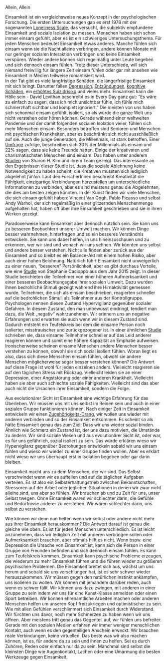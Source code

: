 Allein, Allein

Einsamkeit ist ein vergleichsweise neues Konzept in der psychologischen Forschung. Die ersten Untersuchungen gab es erst 1978 mit der sogenannten [Loneliness Scale](http://fetzer.org/sites/default/files/images/stories/pdf/selfmeasures/Self_Measures_for_Love_and_Compassion_Research_LONELINESS_AND_INTERPERSONAL_PROBLEMS.pdf), das versucht, die subjektiv empfundene Einsamkeit und soziale Isolation zu messen. Menschen haben sich schon immer einsam gefühlt, aber es ist ein schwieriges Untersuchungsthema. Für jeden Menschen bedeutet Einsamkeit etwas anderes. Manche fühlen sich einsam wenn sie die Nacht alleine verbringen, andere können Monate mit nur geringer sozialen Interaktion verbringen und keine Einsamkeit verspüren. Wieder andere können sich regelmäßig unter Leute begeben und sich dennoch einsam fühlen. 
Trotz dieser Unterschiede, will sich niemand freiwillig für längere Zeit einsam fühlen oder gar mit ansehen wie Einsamkeit in Medien teilweise romantisiert wird.  
In der Tat gibt es viele langfristige Schäden, die längerfristige Einsamkeit mit sich bringt. Darunter fallen [Depression](https://journals.plos.org/plosone/article?id=10.1371/journal.pone.0137176), [Entzündungen](https://www.sciencedaily.com/releases/2020/03/200305132136.htm), [kognitive Schäden](https://www.cambridge.org/core/journals/international-psychogeriatrics/article/loneliness-and-cognitive-function-in-the-older-adult-a-systematic-review/A6E74721892EBB511EEDBABC9081A826), ein [erhöhtes Suizidrisiko](https://pubmed.ncbi.nlm.nih.gov/11326767/) und vieles mehr. 
Einsamkeit kann die Hölle sein - David Levithan beschreibt es in Every Day ganz gut: “Es wäre zu einfach zu sagen, dass ich mich unsichtbar fühle, ich fühle mich schmerzhaft sichtbar und komplett ignoriert.”
Die meisten von uns haben sich schonmal einsam gefühlt, isoliert, so als würde die ganze Welt uns nicht verstehen oder hören können. Gerade während einer weltweiten Pandemie und der damit folgenden sozialen Isolation vieler, fühlen sich mehr Menschen einsam. Besonders betroffen sind Senioren und Menschen mit psychischen Krankheiten, aber es beschränkt sich nicht ausschließlich auf sie. Auch die junge Generation, die Millennials, ist stark betroffen. Einer [Umfrage](https://today.yougov.com/topics/lifestyle/articles-reports/2019/07/30/loneliness-friendship-new-friends-poll-survey) zufolge, beschreiben sich 30% der Millennials als einsam und 22% sagen, dass sie keine Freunde hätten. 
Einige der kreativsten und charismatischsten Menschen sind einsam. Das haben unter anderem [Studien](http://digitalcommons.ilr.cornell.edu/cgi/viewcontent.cgi?article=1622&context=articles) von Sharon H. Kim und ihrem Team gezeigt. Das interessante an den Ergebnissen dieser Studie ist, dass die soziale Ablehnung keine Notwendigkeit zu haben scheint, die Kreativen mussten sich lediglich abgelehnt _fühlen_. Laut den ForscherInnen beschreibt Kreativität die Fähigkeit, einzigartige Verbindungen herzustellen um unterschiedliche Informationen zu verbinden, aber es sind meistens genau die Abgelehnten, die dies am besten zeigen könnten. In der Kunst finden wir viele Menschen, die sich einsam gefühlt haben: Vincent Van Gogh, Pablo Picasso und selbst Andy Warhol, der sich regelmäßig in einer glitzernden Menschenmenge aufgehalten hat, haben oft über ihre Einsamkeit geschrieben und sie in ihren Werken gezeigt. 

Paradoxerweise kann Einsamkeit aber dennoch nützlich sein. Sie kann uns zu besseren Beobachtern unserer Umwelt machen. Wir können Dinge besser wahrnehmen, hinterfragen und so ein besseres Verständnis entwickeln. Sie kann uns dabei helfen, in uns hineinzuschauen und zu erkennen, wer wir sind und wonach wir uns sehnen. Wir könnten uns selbst und andere besser verstehen. Nicht alle finden aber zurück aus der Einsamkeit und so bleibt es ein Balance-Akt mit einem hohen Risiko, aber auch einer hohen Belohnung. Natürlich führt Einsamkeit nicht unweigerlich zu einer neuen, “besseren” Persönlichkeit, aber es gibt durchaus Vorteile, wie eine [Studie](https://www.tandfonline.com/doi/abs/10.1080/17588928.2015.1070136) von Stephanie Cacioppo aus dem Jahr 2015 zeigt. In dieser Studie berichteten die Teilnehmer von einer höheren Aufmerksamkeit und einer besseren Beobachtungsgabe ihrer sozialen Umwelt. Dazu wurden ihnen bedrohliche Stimuli gezeigt während ihre Hirnaktivität gemessen wurde. Teilnehmer, die sich als einsam beschrieben, reagierten schneller auf die bedrohlichen Stimuli als Teilnehmer aus der Kontrollgruppe. Psychologen nennen diesen Zustand Hypervigilanz gegenüber sozialer Gefahren. In diesem Zustand, den man unbewusst eindringt, tendiert man dazu, die Welt „negativ“ wahrzunehmen. Wir erinnern uns an negative Erfahrungen und erwarten sie auch wenn wir in diesem Zustand sind. Dadurch entsteht ein Teufelskreis bei dem die einsame Person noch isolierter, misstrauischer und zurückgezogener ist.
In einer ähnlichen [Studie](https://www.ncbi.nlm.nih.gov/pmc/articles/PMC3874845/) schrieben sie, dass einsame Teilnehmer schneller auf das Leid anderer reagieren können und somit eine höhere Kapazität an Emphatie aufweisen. Ironischerweise scheinen einsame Menschen andere Menschen besser verstehen zu können, obwohl sie sich sozial isoliert fühlen. 
Woran liegt es also, dass sich diese Menschen einsam fühlen, obwohl sie andere Menschen möglicherweise sogar besser verstehen können? Die Antwort auf diese Frage ist wohl für jeden einzelnen anders. Vielleicht reagieren sie auf den täglichen Stress mit Rückzug. Vielleicht leiden sie an einer Depression, einer Angststörung oder einer anderen Krankheit. Vielleicht haben sie aber auch schlechte soziale Fähigkeiten. Vielleicht sind das aber auch nicht die Ursachen ihrer Einsamkeit, sondern die Folge. 

Aus evolutionärer Sicht ist Einsamkeit eine wichtige Erfahrung für das Überleben. Wir müssen uns mit uns selbst im Reinen sein und auch in einer sozialen Gruppe funktionieren können. Nach einiger Zeit in Einsamkeit entwickeln wir einen [Zugehörigkeits-Drang](https://pubmed.ncbi.nlm.nih.gov/25910393/), wir wollen uns wieder mit anderen verbinden und so der Einsamkeit entkommen. Es scheint so als hätte Einsamkeit genau das zum Ziel: Dass wir uns wieder sozial binden. Ähnlich wie Schmerz ein Zustand ist, der uns dazu motiviert, die Umstände zu ändern. Wir sind soziale Wesen und aus evolutionärer Sicht ist, oder war, es für uns gefährlich, sozial isoliert zu sein. Das würde erklären wieso wir Hypervigilanz gegenüber Bedrohungen entwickeln sobald wir uns einsam fühlen und wieso wir wieder zu einer Gruppe finden wollen. Aber es erklärt nicht wieso wir uns überhaupt erst in Isolation begeben oder gar darin bleiben. 

Einsamkeit macht uns zu dem Menschen, der wir sind. Das Selbst verschwindet wenn wir es aufteilen und auf die täglichen Aufgaben verteilen. Es ist also ein Selbsterhaltungstrieb zwischen Bekanntschaften, Stressoren auf der Arbeit oder jeglichen Situationen in denen wir zwar nicht alleine sind, uns aber so fühlen. Wir brauchen ab und zu Zeit für uns, unser Selbst twegen. 
Ohne Einsamkeit wären wir schlechter darin, die Gefühle und Bedürfnisse anderer zu verstehen. Wir wären schlechter darin, uns selbst zu verstehen. 

Wie können wir denn nun helfen wenn wir selbst oder andere nicht mehr aus ihrer Einsamkeit herauskommen? Die Antwort darauf ist genau die gleiche wie oben: Es ist für jeden Menschen unterschiedlich. Es ist leicht anzunehmen, dass wir lediglich Zeit mit anderen verbringen sollen oder Aufmerksamkeit brauchen, aber oftmals hilft es nicht. Wenn bspw. eine Depression die Ursache von Einsamkeit ist, kann sich die Person in einer Gruppe von Freunden befinden und sich dennoch einsam fühlen. Es kann zum Teufelskreis kommen. Einsamkeit kann psychische Probleme erzeugen, die wiederum zu mehr Einsamkeit führen und die führen wieder zu größeren psychischen Problemen. Die Einsamkeit breitet sich aus, wächst um uns herum und sobald sie uns verschlungen hat, ist es sehr schwer wieder herauszukommen.
Wir müssen gegen den natürlichen Instinkt ankämpfen, uns isolieren zu wollen. Wir können mit jemandem darüber reden, auch wenn es schwer fällt. Wir können uns dazu zwingen, mit anderen in einer Gruppe zu sein indem wir uns für eine Kunst-Klasse anmelden oder einen Sport betreiben. Wir können ehrenamtliche Arbeiten machen oder anderen Menschen helfen um unseren Kopf freizukriegen und optimistischer zu sein. Wie mit allen Gefühlen verschlimmert sich Einsamkeit durch Widerstand. Wir fürchten uns davor, noch mehr Schmerzen zu haben wenn wir uns öffnen. Aber meistens tritt genau das Gegenteil auf, wir fühlen uns befreiter.
Gerade mit den sozialen Medien erfahren wir immer weniger menschlichen Kontakt, auch wenn es den gegenteiligen Anschein erweckt. Wir brauchen reale Verbindungen, keine virtuellen. Das beste was wir also machen können, ist es, für andere da zu sein und ihnen zu helfen. Sei es durch Zuhören, Reden oder einfach nur da zu sein. Manchmal sind selbst die kleinsten Dinge wie Augenkontakt, Lachen oder eine Umarmung die besten Werkzeuge gegen Einsamkeit. 
